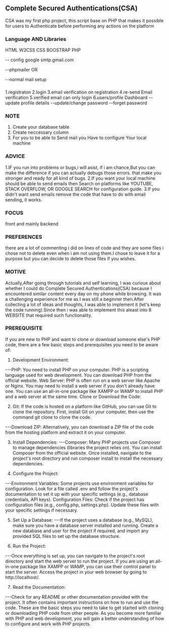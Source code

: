## Complete Secured Authentications(CSA)
CSA was my first php project, this script base on PHP that makes it possible
for users to Authenticate before performing any actions on the platform


### Language AND Libraries
HTML
W3CSS
CSS
BOOSTRAP
PHP

 
  -- config google smtp.gmail.com
  
  --phpmailer OR
  
  --normal mail setup



###
1.registraton
2.login
3.email verification on registration
4.re-send Email verification
5.verified email can only login
6.users/profile  Dashboard
  --update profile details
  --update/change password
  --forget password
  




### NOTE
1. Create your database table 
2. Create neccessary column
3. For you to be able to Send mail you Have to configure Your local machine





### ADVICE
1.IF you run into problems or bugs,i will asist, if i am chance,But you can make the difference if you can 
actually debugs those errors. that make you stronger and ready for all kind of bugs.
2.If you want your local machine should be able to send emails then Search on platforms like YOUTUBE,
STACK OVERFLOW, OR GOOGLE SEARCH for configuration guide.
3.If you didn't want send emails remove the  code that have to do with email sending, it works.




### FOCUS
 front and mainly backend



### PREFERENCES
there are a lot of commenting i did on lines of code and they are some files i chose not to delete even
when i am not using them.I chose to leave it for a purpose but you can decide to delete those files
if you wishes.


### MOTIVE
 Actually,After going through tutorials and self learning, I was curious about whether 
 I could do Complete Secured Authentications(CSA) because I encountered similar
 content every day on my phone while browsing. It was a challenging experience for me as I was
 still a beginner then.After collecting a lot of ideas and thoughts, I was able to implement it (let's keep the code running).Since then i was able to implement this aleast into 8 WEBSITE that required such functionality. 



### PREREQUISITE
If you are new to PHP and want to clone or download someone else's PHP code, there are a few basic steps and prerequisites you need to be aware of:

1. Development Environment:

---PHP: You need to install PHP on your computer. PHP is a scripting language used for web development. You can download PHP from the official website.
Web Server: PHP is often run on a web server like Apache or Nginx. You may need to install a web server if you don't already have one. You can use an all-in-one package like XAMPP or WAMP to install PHP and a web server at the same time.
Clone or Download the Code:

2. Git: If the code is hosted on a platform like GitHub, you can use Git to clone the repository. First, install Git on your computer, then use the command git clone <repository-url> to clone the code.

---Download ZIP: Alternatively, you can download a ZIP file of the code from the hosting platform and extract it on your computer.

3. Install Dependencies:
---Composer: Many PHP projects use Composer to manage dependencies (libraries the project relies on). You can install Composer from the official website.
Once installed, navigate to the project's root directory and run composer install to install the necessary dependencies.

4. Configure the Project:

---Environment Variables: Some projects use environment variables for configuration. Look for a file called .env and follow the project's documentation to set it up with your specific settings (e.g., database credentials, API keys).
Configuration Files: Check if the project has configuration files (e.g., config.php, settings.php). Update these files with your specific settings if necessary.

5. Set Up a Database:
---If the project uses a database (e.g., MySQL), make sure you have a database server installed and running.
Create a new database and user for the project if required, and import any provided SQL files to set up the database structure.

6. Run the Project:

---Once everything is set up, you can navigate to the project's root directory and start the web server to run the project. If you are using an all-in-one package like XAMPP or WAMP, you can use their control panel to start the server.
Access the project in your web browser by going to http://localhost/<project-directory>.

7. Read the Documentation:

---Check for any README or other documentation provided with the project. It often contains important instructions on how to run and use the code.
These are the basic steps you need to take to get started with cloning or downloading PHP code from other people. As you become more familiar with PHP and web development, you will gain a better understanding of how to configure and work with PHP projects.

